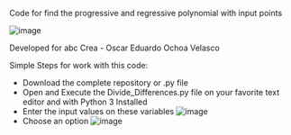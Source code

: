 Code for find the progressive and regressive polynomial with input points

![image](https://github.com/abcCrea/Divide-Differences/assets/144490810/7e3693d8-5b02-4158-b39e-3786edbeb37e)


Developed for abc Crea - Oscar Eduardo Ochoa Velasco

Simple Steps for work with this code:
- Download the complete repository or .py file
- Open and Execute the Divide_Differences.py file on your favorite text editor and with Python 3 Installed
- Enter the input values on these variables
  ![image](https://github.com/abcCrea/Divide-Differences/assets/144490810/035d68c0-9b50-4d93-af18-43657ae84b10)
- Choose an option
  ![image](https://github.com/abcCrea/Divide-Differences/assets/144490810/d2d69a61-21e0-4612-9f1b-33fbf6336d01)



